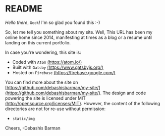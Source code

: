# README

*Hello there*, `Geek`! I'm so glad you found this :-)

So, let me tell you something about my site. Well, This URL has been my online
home since 2014, manifesting at times as a blog or a resume until landing on this
current portfolio.

In case you're wondering, this site is:
  - Coded with `Atom` [(https://atom.io/)]((https://atom.io/))
  - Built with `Gatsby` [(https://www.gatsbyjs.org/)](https://www.gatsbyjs.org/)
  - Hosted on `Firebase` [(https://firebase.google.com/)](https://firebase.google.com/)

You can find more about the site on [https://github.com/debashisbarman/my-site/](https://github.com/debashisbarman/my-site/). The design
and code powering the site is licensed under MIT [(http://opensource.org/licenses/MIT)]((http://opensource.org/licenses/MIT)).
However, the content of the following directories are not for re-use without permission:
  - `static/img`

Cheers,
-Debashis Barman
